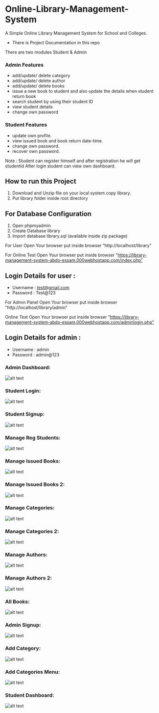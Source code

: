 # Online-Library-Management-System
A Simple Online Library Management System for School and Colleges.

- There is Project Documentation in this repo


There are two modules Student & Admin

### Admin Features
- add/update/ delete category
- add/update/ delete author
- add/update/ delete books
- issue a new book to student and also update the details when student return book
- search student by using their student ID
- view student details
- change own password


### Student Features
- update own profile.
- view issued book and book return date-time.
- change own password.
- recover own password.

Note : Student can register himself and after registration he will get studentid After login student can view own dashboard.


## How to run this Project
1. Download and Unzip file on your local system copy library.
2. Put library folder inside root directory

## For Database Configuration
1. Open phpmyadmin
2. Create Database library
3. Import database library.sql (available inside zip package)

For User
Open Your browser put inside browser “http://localhost/library”

For Online Test
Open Your browser put inside browser “https://library-management-system-abdo-essam.000webhostapp.com/index.php”

## Login Details for user :

- Username : test@gmail.com
- Password : Test@123


For Admin Panel
Open Your browser put inside browser “http://localhost/library/admin”

Online Test
Open Your browser put inside browser “https://library-management-system-abdo-essam.000webhostapp.com/adminlogin.php”

## Login Details for admin :
- Username : admin
- Password : admin@123


### Admin Dashboard:
![alt text](https://github.com/abdo-essam/Online-Library-Management-System/blob/main/Images/Admin%20Dashboard.png?raw=true)

### Student Login:
![alt text](https://github.com/abdo-essam/Online-Library-Management-System/blob/main/Images/Student%20Login.png?raw=true)

### Student Signup:
![alt text](https://github.com/abdo-essam/Online-Library-Management-System/blob/main/Images/Student%20Signup.png?raw=true)

### Manage Reg Students:
![alt text](https://github.com/abdo-essam/Online-Library-Management-System/blob/main/Images/Manage%20Reg%20Students.jpg?raw=true)

### Manage Issued Books:
![alt text](https://github.com/abdo-essam/Online-Library-Management-System/blob/main/Images/Manage%20Issued%20Books.png?raw=true)

### Manage Issued Books 2:
![alt text](https://github.com/abdo-essam/Online-Library-Management-System/blob/main/Images/Manage%20Issued%20Books%202.png?raw=true)

### Manage Categories:
![alt text](https://github.com/abdo-essam/Online-Library-Management-System/blob/main/Images/Manage%20Categories.png?raw=true)

### Manage Categories 2:
![alt text](https://github.com/abdo-essam/Online-Library-Management-System/blob/main/Images/Manage%20Categories%202.png?raw=true)

### Manage Authors:
![alt text](https://github.com/abdo-essam/Online-Library-Management-System/blob/main/Images/Manage%20Authors.png?raw=true)

### Manage Authors 2:
![alt text](https://github.com/abdo-essam/Online-Library-Management-System/blob/main/Images/Manage%20Authors%202.png?raw=true)

### All Books:
![alt text](https://github.com/abdo-essam/Online-Library-Management-System/blob/main/Images/All%20Books.png?raw=true)

### Admin Signup:
![alt text](https://github.com/abdo-essam/Online-Library-Management-System/blob/main/Images/Admin%20Signup.png?raw=true)

### Add Category:
![alt text](https://github.com/abdo-essam/Online-Library-Management-System/blob/main/Images/Add%20Category.png?raw=true)

### Add Categories Menu:
![alt text](https://github.com/abdo-essam/Online-Library-Management-System/blob/main/Images/Add%20Categories%20Menu.png?raw=true)

### Student Dashboard:
![alt text](https://github.com/abdo-essam/Online-Library-Management-System/blob/main/Images/Student%20Dashboard.png?raw=true)


